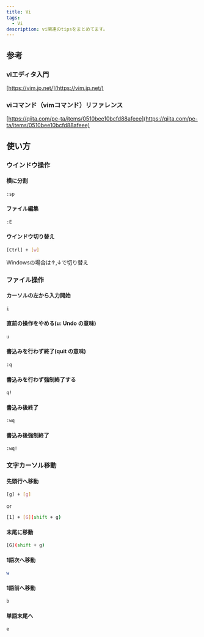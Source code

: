 ```yaml
---
title: Vi
tags:
  - Vi
description: vi関連のtipsをまとめてます。
---
```


## 参考

### viエディタ入門

[https://vim.jp.net/](https://vim.jp.net/)

### viコマンド（vimコマンド）リファレンス

[https://qiita.com/pe-ta/items/0510bee10bcfd88afeee](https://qiita.com/pe-ta/items/0510bee10bcfd88afeee)

## 使い方

### ウインドウ操作

#### 横に分割

```bash
:sp
```

#### ファイル編集

```bash
:E
```

#### ウインドウ切り替え

```bash
[Ctrl] + [w]
```

Windowsの場合は↑,↓で切り替え

### ファイル操作

#### カーソルの左から入力開始

```bash
i
```

#### 直前の操作をやめる(u: Undo の意味)

```bash
u
```

#### 書込みを行わず終了(quit の意味)

```bash
:q
```

#### 書込みを行わず強制終了する

```bash
q!
```

#### 書込み後終了

```bash
:wq
```

#### 書込み後強制終了

```bash
:wq!
```

### 文字カーソル移動

#### 先頭行へ移動

```bash
[g] + [g]
```

or

```bash
[1] + [G](shift + g)
```

#### 末尾に移動

```bash
[G](shift + g)
```

#### 1語次へ移動

```bash
w
```

#### 1語前へ移動

```bash
b
```

#### 単語末尾へ

```bash
e
```
